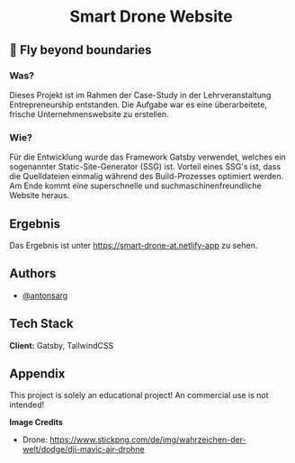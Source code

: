 <h1 align="center">
  Smart Drone Website
</h1>

## 🚀 Fly beyond boundaries

### Was?
Dieses Projekt ist im Rahmen der Case-Study in der Lehrveranstaltung Entrepreneurship entstanden. Die Aufgabe war es eine überarbeitete, frische Unternehmenswebsite zu erstellen.

### Wie?
Für die Entwicklung wurde das Framework Gatsby verwendet, welches ein sogenannter Static-Site-Generator (SSG) ist. Vorteil eines SSG's ist, dass die Quelldateien einmalig während des Build-Prozesses optimiert werden. Am Ende kommt eine superschnelle und suchmaschinenfreundliche Website heraus.

## Ergebnis

Das Ergebnis ist unter https://smart-drone-at.netlify-app zu sehen.


## Authors

- [@antonsarg](https://github.com/antonsarg)


## Tech Stack

**Client:** Gatsby, TailwindCSS

## Appendix

This project is solely an educational project! An commercial use is not intended!

**Image Credits**
- Drone: https://www.stickpng.com/de/img/wahrzeichen-der-welt/dodge/dji-mavic-air-drohne

